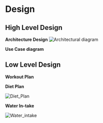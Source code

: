 # Design

## High Level Design 
**Architecture Design**
![Architectural diagram](https://user-images.githubusercontent.com/57947483/130231221-582b513c-f0a9-404a-9865-d7efce31a989.png)

**Use Case diagram**

## Low Level Design 

**Workout Plan**




**Diet Plan**

![Diet_Plan](https://github.com/99Pp/SDLC_Team4_HealthyMe/blob/main/2_Architecture/Diet%20plan%20flowchart.PNG)

**Water In-take**

![Water_intake](https://user-images.githubusercontent.com/57947483/130231390-1b5649ee-712a-4b0d-903e-11164bcafb09.jpeg)
